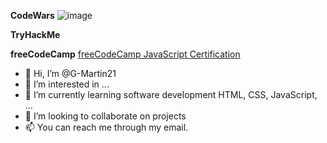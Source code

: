 **CodeWars**
![image](https://www.codewars.com/users/G-Martin21/badges/large)

**TryHackMe**
<script src="https://tryhackme.com/badge/1298142"></script>

**freeCodeCamp**
[freeCodeCamp JavaScript Certification](https://www.freecodecamp.org/certification/g_martin21/javascript-algorithms-and-data-structures)


- 👋 Hi, I’m @G-Martin21
- 👀 I’m interested in ...
- 🌱 I’m currently learning software development HTML, CSS, JavaScript, ...
- 💞️ I’m looking to collaborate on projects
- 📫 You can reach me through my email.

<!---
G-Martin21/G-Martin21 is a ✨ special ✨ repository because its `README.md` (this file) appears on your GitHub profile.
You can click the Preview link to take a look at your changes.
--->
